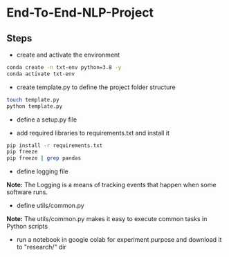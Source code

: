 # End-To-End-NLP-Project

## Steps

* create and activate the environment
```bash
conda create -n txt-env python=3.8 -y
conda activate txt-env
```

* create template.py to define the project folder structure
```bash
touch template.py
python template.py
```

* define a setup.py file 

* add required libraries to requirements.txt and install it
```bash
pip install -r requirements.txt
pip freeze
pip freeze | grep pandas
```

* define logging file 

**Note:** The Logging is a means of tracking events that happen when some software runs.

* define utils/common.py

**Note:** The utils/common.py makes it easy to execute common tasks in Python scripts

* run a notebook in google colab for experiment purpose and download it to "research/" dir
